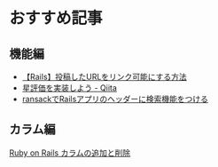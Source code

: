 # おすすめ記事

## 機能編
- [【Rails】投稿したURLをリンク可能にする方法](https://qiita.com/zuttti25/items/2b336f49961d3ca1268f)
- [星評価を実装しよう - Qiita](https://qiita.com/GeekSalon/private/d512b797389da4c2e381)
- [ransackでRailsアプリのヘッダーに検索機能をつける](https://qiita.com/fujitora/items/b2134bf6abcfda79c47f)

## カラム編
[Ruby on Rails カラムの追加と削除](https://qiita.com/azusanakano/items/a2847e4e582b9a627e3a)
